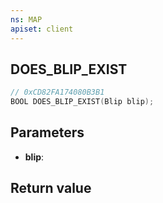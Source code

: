 ```yaml
---
ns: MAP
apiset: client
---
```

## DOES_BLIP_EXIST

```c
// 0xCD82FA174080B3B1
BOOL DOES_BLIP_EXIST(Blip blip);
```


## Parameters
* **blip**:

## Return value

